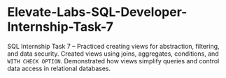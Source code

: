 # Elevate-Labs-SQL-Developer-Internship-Task-7
SQL Internship Task 7 – Practiced creating views for abstraction, filtering, and data security. Created views using joins, aggregates, conditions, and `WITH CHECK OPTION`. Demonstrated how views simplify queries and control data access in relational databases.

